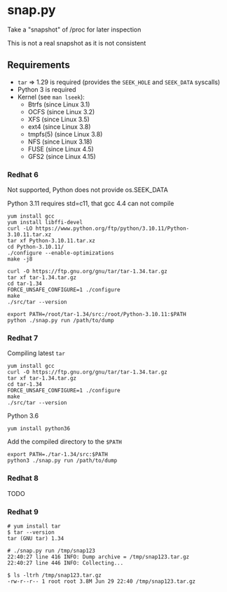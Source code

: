 # snap.py

Take a "snapshot" of /proc for later inspection

This is not a real snapshot as it is not consistent


## Requirements

* `tar` => 1.29 is required (provides the `SEEK_HOLE` and `SEEK_DATA` syscalls)
* Python 3 is required
* Kernel (see `man lseek`):        
  * Btrfs (since Linux 3.1)
  * OCFS (since Linux 3.2)
  * XFS (since Linux 3.5)
  * ext4 (since Linux 3.8)
  * tmpfs(5) (since Linux 3.8)
  * NFS (since Linux 3.18)
  * FUSE (since Linux 4.5)
  * GFS2 (since Linux 4.15)


### Redhat 6

Not supported, Python does not provide os.SEEK_DATA

Python 3.11 requires std=c11, that gcc 4.4 can not compile

```
yum install gcc
yum install libffi-devel
curl -LO https://www.python.org/ftp/python/3.10.11/Python-3.10.11.tar.xz
tar xf Python-3.10.11.tar.xz
cd Python-3.10.11/
./configure --enable-optimizations
make -j8
```

```
curl -O https://ftp.gnu.org/gnu/tar/tar-1.34.tar.gz
tar xf tar-1.34.tar.gz
cd tar-1.34
FORCE_UNSAFE_CONFIGURE=1 ./configure
make
./src/tar --version
```

```
export PATH=/root/tar-1.34/src:/root/Python-3.10.11:$PATH
python ./snap.py run /path/to/dump
```

### Redhat 7

Compiling latest `tar`

```
yum install gcc
curl -O https://ftp.gnu.org/gnu/tar/tar-1.34.tar.gz
tar xf tar-1.34.tar.gz
cd tar-1.34
FORCE_UNSAFE_CONFIGURE=1 ./configure
make
./src/tar --version
```

Python 3.6

```
yum install python36
```

Add the compiled directory to the `$PATH`

```
export PATH=./tar-1.34/src:$PATH
python3 ./snap.py run /path/to/dump
```

### Redhat 8

TODO

### Redhat 9

```
# yum install tar
$ tar --version
tar (GNU tar) 1.34
```

```
# ./snap.py run /tmp/snap123
22:40:27 line 416 INFO: Dump archive = /tmp/snap123.tar.gz
22:40:27 line 446 INFO: Collecting...

$ ls -ltrh /tmp/snap123.tar.gz 
-rw-r--r-- 1 root root 3.8M Jun 29 22:40 /tmp/snap123.tar.gz
```



